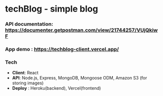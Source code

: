 # techBlog - simple blog

### API documentation: https://documenter.getpostman.com/view/21744257/VUjQkiwF

### App demo : https://techblog-client.vercel.app/

### Tech

- **Client**: React
- **API**: Node.js, Express, MongoDB, Mongoose ODM, Amazon S3 (for storing images)
- **Deploy** : Heroku(backend), Vercel(frontend)
